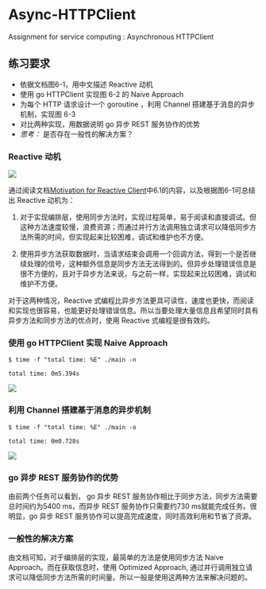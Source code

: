 # Async-HTTPClient
Assignment for service computing : Asynchronous HTTPClient

## 练习要求
* 依据文档图6-1，用中文描述 Reactive 动机
* 使用 go HTTPClient 实现图 6-2 的 Naive Approach
* 为每个 HTTP 请求设计一个 goroutine ，利用 Channel 搭建基于消息的异步机制，实现图 6-3
* 对比两种实现，用数据说明 go 异步 REST 服务协作的优势
* *思考：* 是否存在一般性的解决方案？

### Reactive 动机

![](https://jersey.github.io/documentation/latest/images/rx-client-problem.png)

通过阅读文档[Motivation for Reactive Client](https://jersey.github.io/documentation/latest/rx-client.html#d0e5556)中6.1的内容，以及根据图6-1可总结出 Reactive 动机为：
1. 对于实现编排层，使用同步方法时，实现过程简单，易于阅读和直接调试。但这种方法速度较慢，浪费资源；而通过并行方法调用独立请求可以降低同步方法所需的时间，但实现起来比较困难，调试和维护也不方便。

2. 使用异步方法获取数据时，当请求结束会调用一个回调方法，得到一个是否继续处理的信号，这种额外信息是同步方法无法得到的。但异步处理错误信息是很不方便的，且对于异步方法来说，与之前一样，实现起来比较困难，调试和维护不方便。

对于这两种情况，Reactive 式编程比异步方法更具可读性，速度也更快，而阅读和实现也很容易，也能更好处理错误信息。所以当要处理大量信息且希望同时具有异步方法和同步方法的优点时，使用 Reactive 式编程是很有效的。


### 使用 go HTTPClient 实现 Naive Approach

```
$ time -f "total time: %E" ./main -n

total time: 0m5.394s
```


![](https://jersey.github.io/documentation/latest/images/rx-client-sync-approach.png)

### 利用 Channel 搭建基于消息的异步机制

```
$ time -f "total time: %E" ./main -o

total time: 0m0.728s
```

![](https://jersey.github.io/documentation/latest/images/rx-client-async-approach.png)

### go 异步 REST 服务协作的优势

由前两个任务可以看到， go 异步 REST 服务协作相比于同步方法，同步方法需要总时间约为5400 ms，而异步 REST 服务协作只需要约730 ms就能完成任务。很明显，go 异步 REST 服务协作可以提高完成速度，同时高效利用和节省了资源。

### 一般性的解决方案

由文档可知，对于编排层的实现，最简单的方法是使用同步方法 Naive Approach。而在获取信息时，使用 Optimized Approach, 通过并行调用独立请求可以降低同步方法所需的时间量。所以一般是使用这两种方法来解决问题的。
